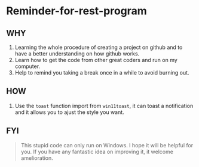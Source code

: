 # Reminder-for-rest-program
## WHY
1. Learning the whole procedure of creating a project on github and to have a better understanding on how github works.
2. Learn how to get the code from other great coders and run on my computer.
3. Help to remind you taking a break once in a while to avoid burning out.

## HOW
1. Use the `toast` function import from `win11toast`, it can toast a notification and it allows you to ajust the style you want.

## FYI
> This stupid code can only run on Windows.
> I hope it will be helpful for you. If you have any fantastic idea on improving it, it welcome amelioration.
